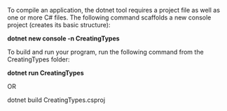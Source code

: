 To compile an application, the dotnet tool requires a project file as well as one or more C# files. The following command scaffolds a new console project (creates its basic structure):

**dotnet new console -n  CreatingTypes**

To build and run your program, run the following command from the CreatingTypes folder:

**dotnet run CreatingTypes**

OR

dotnet build CreatingTypes.csproj
